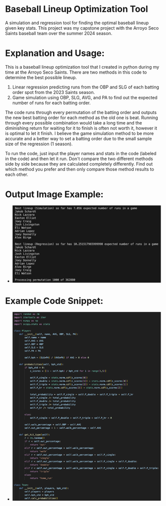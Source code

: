 # Baseball Lineup Optimization Tool

A simulation and regression tool for finding the optimal baseball lineup given key stats. This project was my capstone project with the Arroyo Seco Saints baseball team over the summer 2024 season.

# Explanation and Usage:

This is a baseball lineup optimization tool that I created in python during my time at the Arroyo Seco Saints. There are two methods in this code to determine the best possible lineup.
1. Linear regression predicting runs from the OBP and SLG of each batting order spot from the 2023 Saints season.
2. Game simulation using OBP, SLG, AVG, and PA to find out the expected number of runs for each batting order.

The code runs through every permutation of the batting order and outputs the new best batting order for each method as the old one is beat. Running through every possible combination would take a long time and the diminishing return for waiting for it to finish is often not worth it, however it is optimal to let it finish. I believe the game simulation method to be more accurate and a better way to set a batting order due to the small sample size of the regression (1 season). 

To run the code, just input the player names and stats in the code (labeled in the code) and then let it run. Don't compare the two different methods side by side because they are calculated completely differently. Find out which method you prefer and then only compare those method results to each other.

# Output Image Example:

- ![Lineup Optimization Example](../assets/Lineup%20Optimization%20Example.png)

# Example Code Snippet:

- ![Lineup Code Snippet](../lineup-optimization/Lineup%20Code%20Snippet.png)  
